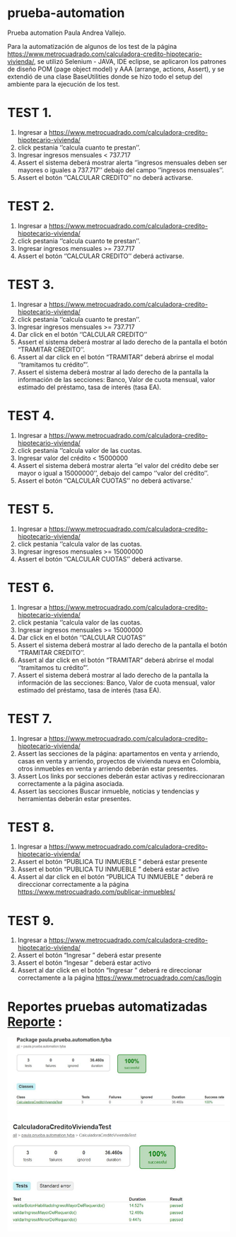 # prueba-automation
Prueba automation Paula Andrea Vallejo. 


Para la automatización de algunos de  los test de la página https://www.metrocuadrado.com/calculadora-credito-hipotecario-vivienda/, se utilizó Selenium - JAVA,  IDE eclipse,  se aplicaron los patrones de diseño POM (page object model) y AAA (arrange, actions, Assert), y se extendió de una clase BaseUtilities donde se hizo todo el setup del ambiente para la ejecución de los test.
 

# TEST 1.  
1.	Ingresar a  https://www.metrocuadrado.com/calculadora-credito-hipotecario-vivienda/ 
2.	click pestania ‘’calcula cuanto te prestan’’.
3.	Ingresar ingresos mensuales  < 737.717
4.	Assert el sistema deberá mostrar alerta ‘’ingresos mensuales deben ser mayores o iguales  a  737.717’’ debajo del  campo ‘’ingresos mensuales’’.
5.	Assert  el botón ‘’CALCULAR CREDITO’’ no deberá  activarse.

# TEST 2. 
1.	Ingresar a  https://www.metrocuadrado.com/calculadora-credito-hipotecario-vivienda/ 
2.	click pestania ‘’calcula cuanto te prestan’’.
3.	Ingresar ingresos mensuales  >= 737.717
4.	Assert  el botón ‘’CALCULAR CREDITO’’ deberá  activarse.

# TEST 3. 
1.	Ingresar a  https://www.metrocuadrado.com/calculadora-credito-hipotecario-vivienda/ 
1.	click pestania ‘’calcula cuanto te prestan’’.
2.	Ingresar ingresos mensuales  >= 737.717
3.	Dar click en el botón ‘’CALCULAR CREDITO’’ 
4.	Assert el sistema deberá mostrar al lado derecho de  la pantalla el botón “TRAMITAR CREDITO’’. 
5.	Assert al dar click en el botón “TRAMITAR” deberá abrirse el modal ‘’tramitamos tu crédito”’. 
6.	Assert el sistema deberá mostrar al lado derecho de  la pantalla la información de las secciones: Banco, Valor de cuota mensual, valor estimado del préstamo, tasa de interés (tasa EA).


# TEST 4. 
1.	Ingresar a  https://www.metrocuadrado.com/calculadora-credito-hipotecario-vivienda/ 
2.	click pestania ‘’calcula valor de las cuotas.
3.	Ingresar  valor del crédito  < 15000000
4.	Assert el sistema deberá mostrar alerta ‘’el valor del crédito debe ser  mayor o igual a  15000000’’, debajo del  campo ‘’valor del crédito’’. 
5.	Assert  el botón ‘’CALCULAR CUOTAS’’ no deberá  activarse.’


# TEST 5. 
1.	Ingresar a  https://www.metrocuadrado.com/calculadora-credito-hipotecario-vivienda/ 
2.	click pestania ‘’calcula valor de las cuotas.
3.	Ingresar ingresos mensuales  >= 15000000
4.	Assert  el botón ‘’CALCULAR CUOTAS’’ deberá  activarse.


# TEST 6. 
1.	Ingresar a  https://www.metrocuadrado.com/calculadora-credito-hipotecario-vivienda/ 
2.	click pestania ‘’calcula valor de las cuotas.
3.	Ingresar ingresos mensuales  >= 15000000
4.	Dar click en el botón ‘’CALCULAR CUOTAS’’ 
5.	Assert el sistema deberá mostrar al lado derecho de  la pantalla el botón “TRAMITAR CREDITO’’. 
6.	Assert al dar click en el botón “TRAMITAR” deberá abrirse el modal ‘’tramitamos tu crédito”’. 
7.	Assert el sistema deberá mostrar al lado derecho de  la pantalla la información de las secciones: Banco, Valor de cuota mensual, valor estimado del préstamo, tasa de interés (tasa EA).

# TEST 7. 
1.	Ingresar a  https://www.metrocuadrado.com/calculadora-credito-hipotecario-vivienda/ 
2.	Assert las secciones de la página: apartamentos en venta y arriendo, casas en venta y arriendo, proyectos de vivienda nueva en Colombia, otros inmuebles en venta y arriendo deberán estar presentes. 
3.	Assert Los links por secciones deberán estar activas y redireccionaran correctamente a la página asociada.
4.	Assert las secciones Buscar inmueble, noticias y  tendencias y herramientas deberán estar presentes. 

# TEST 8. 
1.	Ingresar a  https://www.metrocuadrado.com/calculadora-credito-hipotecario-vivienda/
2.	Assert el botón  “PUBLICA TU INMUEBLE ” deberá estar presente 
3.	Assert el botón  “PUBLICA TU INMUEBLE ” deberá estar activo 
4.	Assert al dar click en el botón  “PUBLICA TU INMUEBLE ” deberá re direccionar correctamente a la página https://www.metrocuadrado.com/publicar-inmuebles/

# TEST 9. 
1.	Ingresar a  https://www.metrocuadrado.com/calculadora-credito-hipotecario-vivienda/
2.	Assert el botón  “Ingresar ” deberá estar presente 
3.	Assert el botón  “Ingesar ” deberá estar activo 
4.	Assert al dar click en el botón  “Ingresar ” deberá re direccionar correctamente a la página https://www.metrocuadrado.com/cas/login 



# Reportes pruebas automatizadas [Reporte](ReporteAutomationTyba.zip) : 

![Reporte](ReportePrincipal.JPG)
![Detalle](ReporteDetalle.JPG)
